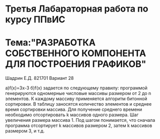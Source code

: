 # Третья Лабараторная работа по курсу ППвИС

# Тема:"РАЗРАБОТКА СОБСТВЕННОГО КОМПОНЕНТА ДЛЯ ПОСТРОЕНИЯ ГРАФИКОВ"
Шадрин Е.Д. 821701
Вариант 28

а)f(x)=3x-3
б)f(x) задается по следующему правилу: программой генерируются одномерные числовые
массивы размером от 2 до n элементов. К каждому массиву применяется алгоритм битонной 
сортировки. В таблицу заносятся количество элементов и среднее время сортировки массива. 
Для получение среднего времени необходимо отсортировать k массивов одного размера. 
Шаг увеличения размера массива 1. Под шагом понимается, что сначала программа 
отсортирует k массивов размером 2, затем k массивов размером 3, и т.д.


